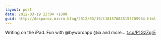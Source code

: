 ```yaml
---
layout: post
date: 2012-03-19 13:04 +1000
guid: http://desparoz.micro.blog/2012/03/19/t181576885153705984.html
---
```

Writing on the iPad. Fun with @bywordapp @ia and more... [t.co/P1GzZgrE](http://t.co/P1GzZgrE)
